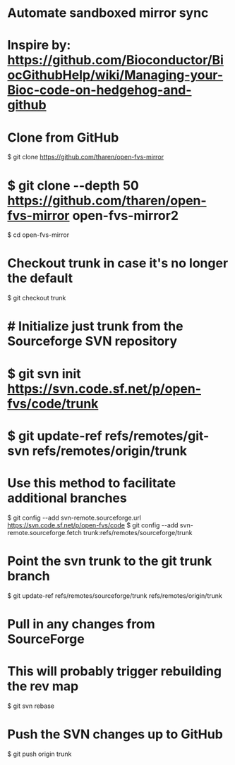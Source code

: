 # Automate sandboxed mirror sync
# Inspire by: https://github.com/Bioconductor/BiocGithubHelp/wiki/Managing-your-Bioc-code-on-hedgehog-and-github

# Clone from GitHub
  $ git clone https://github.com/tharen/open-fvs-mirror
#  $ git clone --depth 50 https://github.com/tharen/open-fvs-mirror open-fvs-mirror2
  $ cd open-fvs-mirror

# Checkout trunk in case it's no longer the default
  $ git checkout trunk

# # Initialize just trunk from the Sourceforge SVN repository
#  $ git svn init https://svn.code.sf.net/p/open-fvs/code/trunk
#  $ git update-ref refs/remotes/git-svn refs/remotes/origin/trunk

# Use this method to facilitate additional branches
  $ git config --add svn-remote.sourceforge.url https://svn.code.sf.net/p/open-fvs/code
  $ git config --add svn-remote.sourceforge.fetch trunk:refs/remotes/sourceforge/trunk

# Point the svn trunk to the git trunk branch
  $ git update-ref refs/remotes/sourceforge/trunk refs/remotes/origin/trunk

# Pull in any changes from SourceForge
# This will probably trigger rebuilding the rev map
  $ git svn rebase

# Push the SVN changes up to GitHub
  $ git push origin trunk
